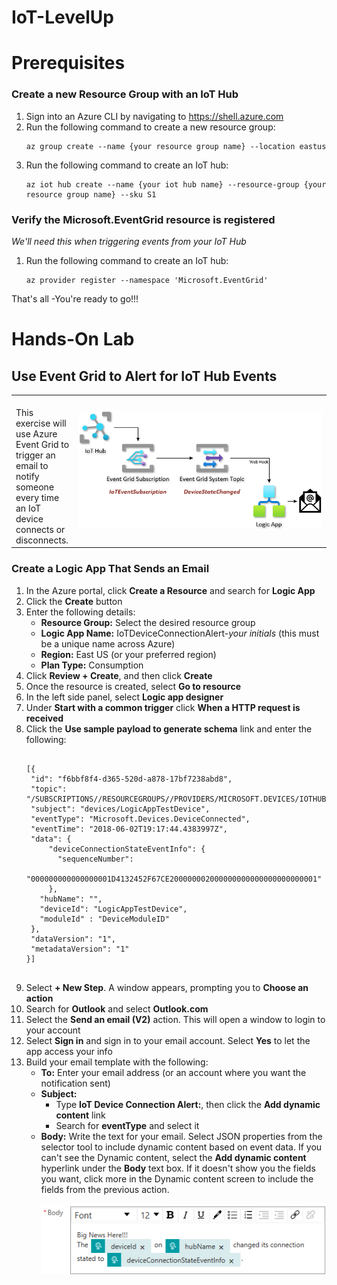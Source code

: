 # IoT-LevelUp
<h1>Prerequisites</h1>

<h3>Create a new Resource Group with an IoT Hub</h3>
<ol>
<li>Sign into an Azure CLI by navigating to <a href="https://shell.azure.com" target="_blank">https://shell.azure.com</a>
<li>Run the following command to create a new resource group:<p>
<pre><code class="lang-azurecli">az group create --name {your resource group name} --location eastus
</code></pre><p>
<li>Run the following command to create an IoT hub:<p>
<pre><code class="lang-azurecli">az iot hub create --name {your iot hub name} --resource-group {your resource group name} --sku S1 
</code></pre>
</ol>  
<h3>Verify the Microsoft.EventGrid resource is registered</h3>
<i>We'll need this when triggering events from your IoT Hub</i><p>
<ol>
<li>Run the following command to create an IoT hub:<p>
<pre><code class="lang-azurecli">az provider register --namespace 'Microsoft.EventGrid'
</code></pre>
</ol>
<p>
That's all -You're ready to go!!!<p>

<h1>Hands-On Lab</h1>

<h2>Use Event Grid to Alert for IoT Hub Events</h2>
<table>
<tr>
<td width="20%" valign="top"><br>This exercise will use Azure Event Grid to trigger an email to notify someone every time an IoT device connects or disconnects.</td>
<td>

![EventGridDiagram](https://github.com/glbwell0/IoT-LevelUp/blob/5f309070fc7d9212e47b72e53f130a8122008494/EventGridDiagram.png) 

</td>
</tr>
</table>
<p>
<h3>Create a Logic App That Sends an Email</h3>
<ol>
  <li>In the Azure portal, click <b>Create a Resource</b> and search for <b>Logic App</b>
  <li>Click the <b>Create</b> button
  <li>Enter the following details:
    <ul>
      <li><b>Resource Group:</b>  Select the desired resource group
      <li><b>Logic App Name:</b>  IoTDeviceConnectionAlert-<i>your initials</i>  (this must be a unique name across Azure)
      <li><b>Region:</b>  East US (or your preferred region)
      <li><b>Plan Type:</b> Consumption
    </ul>
  <li>Click <b>Review + Create</b>, and then click <b>Create</b>
  <li>Once the resource is created, select <b>Go to resource</b>
  <li>In the left side panel, select <b>Logic app designer</b>
  <li>Under <b>Start with a common trigger</b> click <b>When a HTTP request is received</b>
  <li>Click the <b>Use sample payload to generate schema</b> link and enter the following:
    <pre><code class="lang-azurecli" title="JSON">
[{  
 "id": "f6bbf8f4-d365-520d-a878-17bf7238abd8",
 "topic": "/SUBSCRIPTIONS/<azure subscription ID>/RESOURCEGROUPS/<resource group name>/PROVIDERS/MICROSOFT.DEVICES/IOTHUBS/<hub name>",
 "subject": "devices/LogicAppTestDevice",
 "eventType": "Microsoft.Devices.DeviceConnected",
 "eventTime": "2018-06-02T19:17:44.4383997Z",
 "data": {
     "deviceConnectionStateEventInfo": {
       "sequenceNumber":
         "000000000000000001D4132452F67CE200000002000000000000000000000001"
     },
   "hubName": "<hub name>",
   "deviceId": "LogicAppTestDevice",
   "moduleId" : "DeviceModuleID"
 }, 
 "dataVersion": "1",
 "metadataVersion": "1"
}]
 </code></pre>
 <li>Select <b>+ New Step</b>. A window appears, prompting you to <b>Choose an action</b>
 <li>Search for <b>Outlook</b> and select <b>Outlook.com</b>
 <li>Select the <b>Send an email (V2)</b> action.  This will open a window to login to your account
 <li>Select <b>Sign in</b> and sign in to your email account. Select <b>Yes</b> to let the app access your info
 <li>Build your email template with the following:
 <ul>
   <li><b>To:</b> Enter your email address (or an account where you want the notification sent)
   <li><b>Subject:</b>
   <ul>
     <li>Type <b>IoT Device Connection Alert:</b>, then click the <b>Add dynamic content</b> link
     <li>Search for <b>eventType</b> and select it
   </ul>
 <li><b>Body:</b> Write the text for your email. Select JSON properties from the selector tool to include dynamic content based on event data. If you can't see the Dynamic content, select the <b>Add dynamic content</b> hyperlink under the <b>Body</b> text box. If it doesn't show you the fields you want, click more in the Dynamic content screen to include the fields from the previous action.
 
 ![AlertEmailBody](https://github.com/glbwell0/IoT-LevelUp/blob/9d8a0ce9ef44422b248a6b871bee4861a5c0f378/IoTDeviceConnectionStateAlert-Body.png)
 
   

 
</ol>
